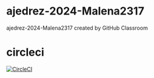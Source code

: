 # ajedrez-2024-Malena2317
ajedrez-2024-Malena2317 created by GitHub Classroom

# circleci

[![CircleCI](https://dl.circleci.com/status-badge/img/gh/um-computacion-tm/ajedrez-2024-Malena2317/tree/main.svg?style=svg)](https://dl.circleci.com/status-badge/redirect/gh/um-computacion-tm/ajedrez-2024-Malena2317/tree/main)

